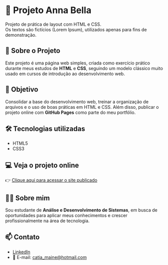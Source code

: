 # 🌸 Projeto Anna Bella

Projeto de prática de layout com HTML e CSS.  
Os textos são fictícios (Lorem Ipsum), utilizados apenas para fins de demonstração.

## 📄 Sobre o Projeto

Este projeto é uma página web simples, criada como exercício prático durante meus estudos de **HTML** e **CSS**, seguindo um modelo clássico muito usado em cursos de introdução ao desenvolvimento web.

## 🎯 Objetivo

Consolidar a base do desenvolvimento web, treinar a organização de arquivos e o uso de boas práticas em HTML e CSS. Além disso, publicar o projeto online com **GitHub Pages** como parte do meu portfólio.

## 🛠️ Tecnologias utilizadas

- HTML5  
- CSS3  

## 💻 Veja o projeto online

👉 [Clique aqui para acessar o site publicado](https://catiamaine.github.io/projeto-Anna-Bella/)

## 🙋‍♀️ Sobre mim

Sou estudante de **Análise e Desenvolvimento de Sistemas**, em busca de oportunidades para aplicar meus conhecimentos e crescer profissionalmente na área de tecnologia.

## 📫 Contato

- [LinkedIn](https://www.linkedin.com/in/catia-maine-campos-8a6b39193/)  
- 📧 E-mail: catia_maine@hotmail.com
